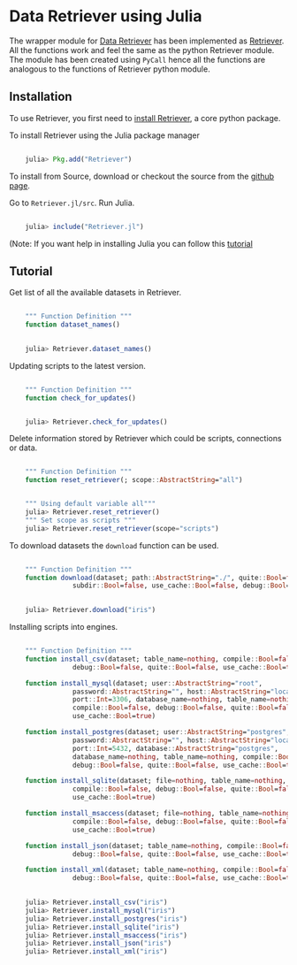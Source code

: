 # Data Retriever using Julia

The wrapper module for [Data Retriever](http://data-retriever.org) has been implemented as [Retriever](https://github.com/weecology/Retriever.jl.git).
All the functions work and feel the same as the python Retriever module. 
The module has been created using ``PyCall`` hence all the functions are analogous to the functions of Retriever python module.


## Installation

To use Retriever, you first need to [install Retriever](http://www.data-retriever.org), a core python package.

To install Retriever using the Julia package manager


```julia

    julia> Pkg.add("Retriever")

```


To install from Source, download or checkout the source from the [github page](https://github.com/weecology/Retriever.jl.git).

Go to `Retriever.jl/src`. Run Julia.

```julia

    julia> include("Retriever.jl")

```

(Note: If you want help in installing Julia you can follow this [tutorial](https://medium.com/@shivamnegi2019/julia-beginners-guide-part-1-a9c369128c78)

## Tutorial

Get list of all the available datasets in Retriever.

```julia

    """ Function Definition """
    function dataset_names()

```

```julia
    
    julia> Retriever.dataset_names()

```

Updating scripts to the latest version.

```julia

    """ Function Definition """
    function check_for_updates()

```

```julia

    julia> Retriever.check_for_updates()

```

Delete information stored by Retriever which could be scripts, connections or data.

```julia

    """ Function Definition """
    function reset_retriever(; scope::AbstractString="all")

```

```julia

    """ Using default variable all"""
    julia> Retriever.reset_retriever()
    """ Set scope as scripts """
    julia> Retriever.reset_retriever(scope="scripts")

```

To download datasets the ``download`` function can be used.

```julia

    """ Function Definition """
    function download(dataset; path::AbstractString="./", quite::Bool=false,
                subdir::Bool=false, use_cache::Bool=false, debug::Bool=false)


```

```julia
    
    julia> Retriever.download("iris")

```

Installing scripts into engines.


```julia

    """ Function Definition """
    function install_csv(dataset; table_name=nothing, compile::Bool=false,
                debug::Bool=false, quite::Bool=false, use_cache::Bool=true)

    function install_mysql(dataset; user::AbstractString="root",
                password::AbstractString="", host::AbstractString="localhost",
                port::Int=3306, database_name=nothing, table_name=nothing,
                compile::Bool=false, debug::Bool=false, quite::Bool=false,
                use_cache::Bool=true)

    function install_postgres(dataset; user::AbstractString="postgres",
                password::AbstractString="", host::AbstractString="localhost",
                port::Int=5432, database::AbstractString="postgres",
                database_name=nothing, table_name=nothing, compile::Bool=false,
                debug::Bool=false, quite::Bool=false, use_cache::Bool=true)

    function install_sqlite(dataset; file=nothing, table_name=nothing,
                compile::Bool=false, debug::Bool=false, quite::Bool=false,
                use_cache::Bool=true)

    function install_msaccess(dataset; file=nothing, table_name=nothing,
                compile::Bool=false, debug::Bool=false, quite::Bool=false,
                use_cache::Bool=true)

    function install_json(dataset; table_name=nothing, compile::Bool=false,
                debug::Bool=false, quite::Bool=false, use_cache::Bool=true)

    function install_xml(dataset; table_name=nothing, compile::Bool=false,
                debug::Bool=false, quite::Bool=false, use_cache::Bool=true)

```

```julia
    
    julia> Retriever.install_csv("iris")
    julia> Retriever.install_mysql("iris")
    julia> Retriever.install_postgres("iris")
    julia> Retriever.install_sqlite("iris")
    julia> Retriever.install_msaccess("iris")
    julia> Retriever.install_json("iris")
    julia> Retriever.install_xml("iris")

```